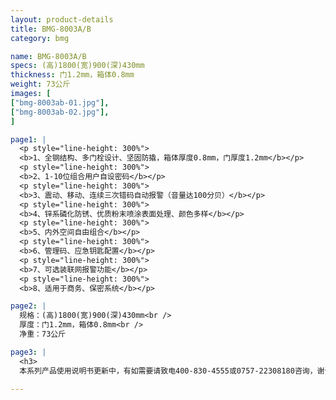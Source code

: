 ```yaml
---
layout: product-details
title: BMG-8003A/B
category: bmg

name: BMG-8003A/B
specs: (高)1800(宽)900(深)430mm
thickness: 门1.2mm，箱体0.8mm
weight: 73公斤
images: [
["bmg-8003ab-01.jpg"],
["bmg-8003ab-02.jpg"],
]

page1: |
  <p style="line-height: 300%">
  <b>1、全钢结构、多门栓设计、坚固防撬，箱体厚度0.8mm，门厚度1.2mm</b></p>
  <p style="line-height: 300%">
  <b>2、1-10位组合用户自设密码</b></p>
  <p style="line-height: 300%">
  <b>3、震动、移动、连续三次错码自动报警（音量达100分贝）</b></p>
  <p style="line-height: 300%">
  <b>4、锌系磷化防锈、优质粉末喷涂表面处理、颜色多样</b></p>
  <p style="line-height: 300%">
  <b>5、内外空间自由组合</b></p>
  <p style="line-height: 300%">
  <b>6、管理码、应急钥匙配置</b></p>
  <p style="line-height: 300%">
  <b>7、可选装联网报警功能</b></p>
  <p style="line-height: 300%">
  <b>8、适用于商务、保密系统</b></p>

page2: |
  规格：(高)1800(宽)900(深)430mm<br />
  厚度：门1.2mm，箱体0.8mm<br />
  净重：73公斤

page3: |
  <h3>
  本系列产品使用说明书更新中，有如需要请致电400-830-4555或0757-22308180咨询，谢谢！</h3>

---
```


